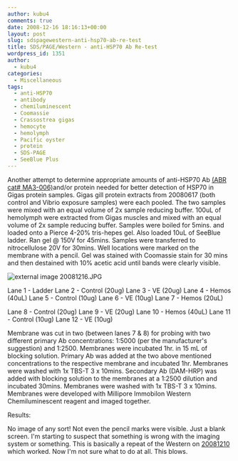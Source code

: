 ```yaml
---
author: kubu4
comments: true
date: 2008-12-16 18:16:13+00:00
layout: post
slug: sdspagewestern-anti-hsp70-ab-re-test
title: SDS/PAGE/Western - anti-HSP70 Ab Re-test
wordpress_id: 1351
author:
  - kubu4
categories:
  - Miscellaneous
tags:
  - anti-HSP70
  - antibody
  - chemiluminescent
  - Coomassie
  - Crassostrea gigas
  - hemocyte
  - hemolymph
  - Pacific oyster
  - protein
  - SDS-PAGE
  - SeeBlue Plus
---
```


Another attempt to determine appropriate amounts of anti-HSP70 Ab [(ABR cat# MA3-006)](http://aquacul4.fish.washington.edu/Protocols:Information%20Sheets/Product%20Information%20Sheets/Antibodies/ABR%20-%20HSP70%20Ab.jpg)and/or protein needed for better detection of HSP70 in Gigas protein samples. Gigas gill protein extracts from 20080617 (both control and Vibrio exposure samples) were each pooled. The two samples were mixed with an equal volume of 2x sample reducing buffer. 100uL of hemolymph were extracted from Gigas muscles and mixed with an equal volume of 2x sample reducing buffer. Samples were boiled for 5mins. and loaded onto a Pierce 4-20% tris-hepes gel. Also loaded 10uL of SeeBlue ladder. Ran gel @ 150V for 45mins. Samples were transferred to nitrocellulose 20V for 30mins. Well locations were marked on the membrane with a pencil. Gel was stained with Coomassie stain for 30 mins and then destained with 10% acetic acid until bands were clearly visible.

![external image 20081216.JPG](http://eagle.fish.washington.edu/Arabidopsis/SDS-PAGE/20081216.JPG)

Lane 1 - Ladder
Lane 2 - Control (20ug)
Lane 3 - VE (20ug)
Lane 4 - Hemos (40uL)
Lane 5 - Control (10ug)
Lane 6 - VE (10ug)
Lane 7 - Hemos (20uL)

Lane 8 - Control (20ug)
Lane 9 - VE (20ug)
Lane 10 - Hemos (40uL)
Lane 11 - Control (10ug)
Lane 12 - VE (10ug)

Membrane was cut in two (between lanes 7 & 8) for probing with two different primary Ab concentrations: 1:5000 (per the manufacturer's suggestion) and 1:2500. Membranes were incubated 1hr. in 15 mL of blocking solution. Primary Ab was added at the two above mentioned concentrations to the respective membrane and incubated 1hr. Membranes were washed with 1x TBS-T 3 x 10mins. Secondary Ab (DAM-HRP) was added with blocking solution to the membranes at a 1:2500 dilution and incubated 30mins. Membranes were washed with 1x TBS-T 3 x 10mins. Membranes were developed with Millipore Immobilon Western Chemiluminescent reagent and imaged together.

Results:

No image of any sort! Not even the pencil marks were visible. Just a blank screen. I'm starting to suspect that something is wrong with the imaging system or something. This is basically a repeat of the Western on [20081210](http://genefish.wikispaces.com/Sam%27s+Notebook#sjw20081210) which worked. Now I'm not sure what to do at all. This blows.
